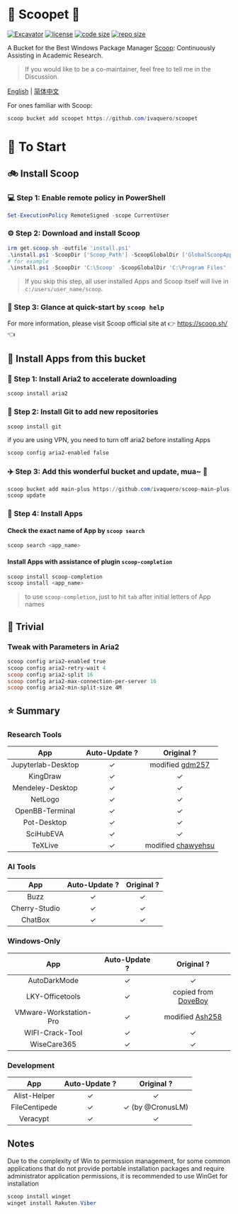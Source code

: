 # 🍨 Scoopet 🍨

[![Excavator](https://github.com/ivaquero/scoopet/actions/workflows/ci.yml/badge.svg)](https://github.com/ivaquero/scoopet/actions/workflows/ci.yml)
[![license](https://img.shields.io/github/license/ivaquero/scoopet)](https://github.com/ivaquero/scoopet/blob/master/LICENSE)
[![code size](https://img.shields.io/github/languages/code-size/ivaquero/scoopet.svg)](https://img.shields.io/github/languages/code-size/ivaquero/scoopet.svg)
[![repo size](https://img.shields.io/github/repo-size/ivaquero/scoopet.svg)](https://img.shields.io/github/repo-size/ivaquero/scoopet.svg)

A Bucket for the Best Windows Package Manager [Scoop](https://github.com/ScoopInstaller/Scoop): Continuously Assisting in Academic Research.

> If you would like to be a co-maintainer, feel free to tell me in the Discussion.

<p align="left">
<a href="README.md">English</a> |
<a href="README-CN.md">简体中文</a>
</p>

For ones familiar with Scoop:

```powershell
scoop bucket add scoopet https://github.com/ivaquero/scoopet
```

# 🏃 To Start

## 🚲 Install Scoop

### 💻 Step 1: Enable remote policy in PowerShell

```powershell
Set-ExecutionPolicy RemoteSigned -scope CurrentUser
```

### ⚙️ Step 2: Download and install Scoop

```powershell
irm get.scoop.sh -outfile 'install.ps1'
.\install.ps1 -ScoopDir ['Scoop_Path'] -ScoopGlobalDir ['GlobalScoopApps_Path'] -NoProxy
# for example
.\install.ps1 -ScoopDir 'C:\Scoop' -ScoopGlobalDir 'C:\Program Files' -NoProxy
```

> If you skip this step, all user installed Apps and Scoop itself will live in `c:/users/user_name/scoop`.

### 📖 Step 3: Glance at quick-start by `scoop help`

For more information, please visit Scoop official site at 👉 https://scoop.sh/ 👈

## 🚗 Install Apps from this bucket

### 🚋 Step 1: Install Aria2 to accelerate downloading

```powershell
scoop install aria2
```

### 🎫 Step 2: Install Git to add new repositories

```powershell
scoop install git
```

if you are using VPN, you need to turn off aria2 before installing Apps

```powershell
scoop config aria2-enabled false
```

### ✈️ Step 3: Add this wonderful bucket and update, mua~ 💋

```powershell
scoop bucket add main-plus https://github.com/ivaquero/scoop-main-plus
scoop update
```

### 🚀 Step 4: Install Apps

#### Check the exact name of App by `scoop search`

```powershell
scoop search <app_name>
```

#### Install Apps with assistance of plugin `scoop-completion`

```powershell
scoop install scoop-completion
scoop install <app_name>
```

> to use `scoop-completion`, just to hit `tab` after initial letters of App names

## 📝 Trivial

### Tweak with Parameters in Aria2

```powershell
scoop config aria2-enabled true
scoop config aria2-retry-wait 4
scoop config aria2-split 16
scoop config aria2-max-connection-per-server 16
scoop config aria2-min-split-size 4M
```

## ⭐️ Summary

### Research Tools

|        App         | Auto-Update ? |                        Original ?                         |
| :----------------: | :-----------: | :-------------------------------------------------------: |
| Jupyterlab-Desktop |       ✓       |  modified [gdm257](https://github.com/gdm257/scoop-257)   |
|      KingDraw      |       ✓       |                             ✓                             |
|  Mendeley-Desktop  |       ✓       |                             ✓                             |
|      NetLogo       |       ✓       |                             ✓                             |
|  OpenBB-Terminal   |       ✓       |                             ✓                             |
|    Pot-Desktop     |       ✓       |                             ✓                             |
|     SciHubEVA      |       ✓       |                             ✓                             |
|      TeXLive       |       ✓       | modified [chawyehsu](https://github.com/chawyehsu/dorado) |

### AI Tools

|      App      | Auto-Update ? | Original ? |
| :-----------: | :-----------: | :--------: |
|     Buzz      |       ✓       |     ✓      |
| Cherry-Studio |       ✓       |     ✓      |
|    ChatBox    |       ✓       |     ✓      |

### Windows-Only

|          App           | Auto-Update ? |                        Original ?                         |
| :--------------------: | :-----------: | :-------------------------------------------------------: |
|      AutoDarkMode      |       ✓       |                             ✓                             |
|    LKY-Officetools     |       ✓       |  copied from [DoveBoy](hhttps://github.com/DoveBoy/Apps)  |
| VMware-Workstation-Pro |       ✓       | modified [Ash258](https://github.com/Ash258/Scoop-Ash258) |
|    WIFI-Crack-Tool     |       ✓       |                             ✓                             |
|      WiseCare365       |       ✓       |                             ✓                             |

### Development

|      App      | Auto-Update ? |    Original ?    |
| :-----------: | :-----------: | :--------------: |
| Alist-Helper  |       ✓       |        ✓         |
| FileCentipede |       ✓       | ✓ (by @CronusLM) |
|   Veracypt    |       ✓       |        ✓         |

## Notes

Due to the complexity of Win to permission management, for some common applications that do not provide portable installation packages and require administrator application permissions, it is recommended to use WinGet for installation

```powershell
scoop install winget
winget install Rakuten.Viber
```
